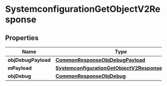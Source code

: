 
# SystemconfigurationGetObjectV2Response

## Properties
Name | Type | Description | Notes
------------ | ------------- | ------------- | -------------
**objDebugPayload** | [**CommonResponseObjDebugPayload**](CommonResponseObjDebugPayload.md) |  | 
**mPayload** | [**SystemconfigurationGetObjectV2ResponseMPayload**](SystemconfigurationGetObjectV2ResponseMPayload.md) |  | 
**objDebug** | [**CommonResponseObjDebug**](CommonResponseObjDebug.md) |  |  [optional]



